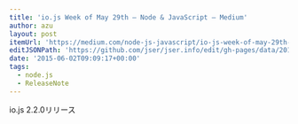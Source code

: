 ```yaml
---
title: 'io.js Week of May 29th — Node & JavaScript — Medium'
author: azu
layout: post
itemUrl: 'https://medium.com/node-js-javascript/io-js-week-of-may-29th-89bdeace6056'
editJSONPath: 'https://github.com/jser/jser.info/edit/gh-pages/data/2015/06/index.json'
date: '2015-06-02T09:09:17+00:00'
tags:
  - node.js
  - ReleaseNote
---
```

io.js 2.2.0リリース
